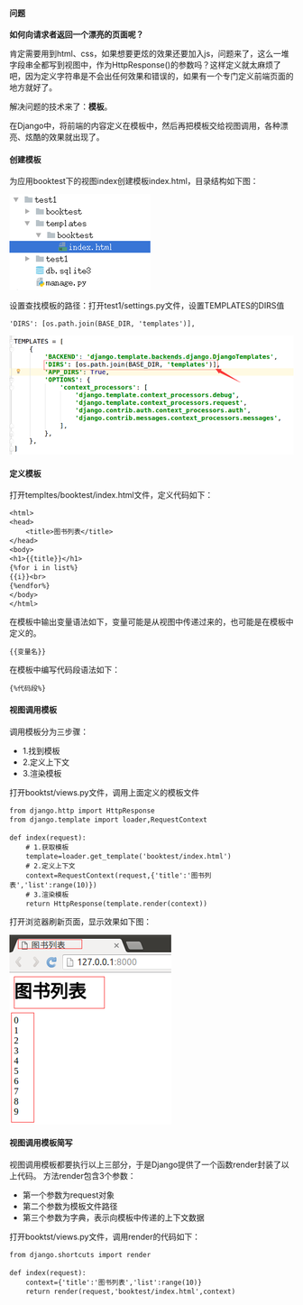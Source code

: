 #### 问题

**如何向请求者返回一个漂亮的页面呢？**

肯定需要用到html、css，如果想要更炫的效果还要加入js，问题来了，这么一堆字段串全都写到视图中，作为HttpResponse()的参数吗？这样定义就太麻烦了吧，因为定义字符串是不会出任何效果和错误的，如果有一个专门定义前端页面的地方就好了。

解决问题的技术来了：**模板**。

在Django中，将前端的内容定义在模板中，然后再把模板交给视图调用，各种漂亮、炫酷的效果就出现了。

#### 创建模板

为应用booktest下的视图index创建模板index.html，目录结构如下图：

![模板目录](https://raw.githubusercontent.com/codecodeabc/Note-len/main/img/20210902200805.png)

设置查找模板的路径：打开test1/settings.py文件，设置TEMPLATES的DIRS值

```
'DIRS': [os.path.join(BASE_DIR, 'templates')],
```

![查找模板目录](https://raw.githubusercontent.com/codecodeabc/Note-len/main/img/20210902200825.png)

#### 定义模板

打开templtes/booktest/index.html文件，定义代码如下：

```
<html>
<head>
    <title>图书列表</title>
</head>
<body>
<h1>{{title}}</h1>
{%for i in list%}
{{i}}<br>
{%endfor%}
</body>
</html>
```

在模板中输出变量语法如下，变量可能是从视图中传递过来的，也可能是在模板中定义的。

```
{{变量名}}
```

在模板中编写代码段语法如下：

```
{%代码段%}
```

#### 视图调用模板

调用模板分为三步骤：

- 1.找到模板
- 2.定义上下文
- 3.渲染模板

打开booktst/views.py文件，调用上面定义的模板文件

```
from django.http import HttpResponse
from django.template import loader,RequestContext

def index(request):
    # 1.获取模板
    template=loader.get_template('booktest/index.html')
    # 2.定义上下文
    context=RequestContext(request,{'title':'图书列表','list':range(10)})
    # 3.渲染模板
    return HttpResponse(template.render(context))
```

打开浏览器刷新页面，显示效果如下图：

![查找模板目录](https://raw.githubusercontent.com/codecodeabc/Note-len/main/img/20210902201142.png)

#### 视图调用模板简写

视图调用模板都要执行以上三部分，于是Django提供了一个函数render封装了以上代码。 方法render包含3个参数：

- 第一个参数为request对象
- 第二个参数为模板文件路径
- 第三个参数为字典，表示向模板中传递的上下文数据

打开booktst/views.py文件，调用render的代码如下：

```
from django.shortcuts import render

def index(request):
    context={'title':'图书列表','list':range(10)}
    return render(request,'booktest/index.html',context)
```
